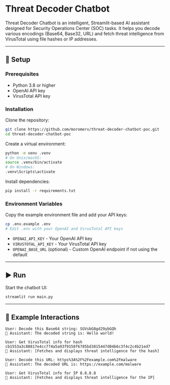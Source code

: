 # Threat Decoder Chatbot

Threat Decoder Chatbot is an intelligent, Streamlit-based AI assistant designed for Security Operations Center (SOC) tasks. It helps you decode various encodings (Base64, Base32, URL) and fetch threat intelligence from VirusTotal using file hashes or IP addresses.

---

## 🚀 Setup

### Prerequisites
- Python 3.8 or higher
- OpenAI API key
- VirusTotal API key

### Installation

Clone the repository:
```bash
git clone https://github.com/moromerx/threat-decoder-chatbot-poc.git
cd threat-decoder-chatbot-poc
```

Create a virtual environment:
```bash
python -m venv .venv
# On Unix/macOS:
source .venv/bin/activate
# On Windows:
.venv\Scripts\activate
```

Install dependencies:
```bash
pip install -r requirements.txt
```

### Environment Variables

Copy the example environment file and add your API keys:
```bash
cp .env.example .env
# Edit .env with your OpenAI and VirusTotal API keys
```

- `OPENAI_API_KEY` - Your OpenAI API key
- `VIRUSTOTAL_API_KEY` - Your VirusTotal API key
- `OPENAI_BASE_URL` (optional) - Custom OpenAI endpoint if not using the default

---

## ▶️ Run

Start the chatbot UI:
```bash
streamlit run main.py
```

---

## 💬 Example Interactions

```
User: Decode this Base64 string: SGVsbG8gd29ybGQh
🤖 Assistant: The decoded string is: Hello world!

User: Get VirusTotal info for hash cb1553a3c88817e4cc774a5a93f9158f6785bd3815447d04b6c3f4c2c4b21ed7
🤖 Assistant: [Fetches and displays threat intelligence for the hash]

User: Decode this URL: https%3A%2F%2Fexample.com%2Fmalware
🤖 Assistant: The decoded URL is: https://example.com/malware

User: Get VirusTotal info for IP 8.8.8.8
🤖 Assistant: [Fetches and displays threat intelligence for the IP]
```
